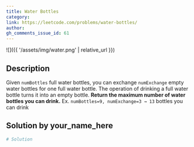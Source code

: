 ```yaml
---
title: Water Bottles
category:
link: https://leetcode.com/problems/water-bottles/
author:
gh_comments_issue_id: 61
---
```


![]({{ '/assets/img/water.png' | relative_url }})


## Description

Given `numBottles` full water bottles, you can exchange `numExchange` empty water bottles for one full water bottle.
The operation of drinking a full water bottle turns it into an empty bottle.
**Return the maximum number of water bottles you can drink.**
Ex.  `numBottles=9, numExchange=3 → 13` bottles you can drink


## Solution by your_name_here

```python
# Solution
```
